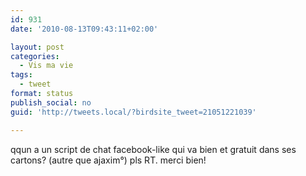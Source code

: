 ```yaml
---
id: 931
date: '2010-08-13T09:43:11+02:00'

layout: post
categories:
  - Vis ma vie
tags:
  - tweet
format: status
publish_social: no
guid: 'http://tweets.local/?birdsite_tweet=21051221039'

---
```


qqun a un script de chat facebook-like qui va bien et gratuit dans ses cartons? (autre que ajaxim°) pls RT. merci bien!